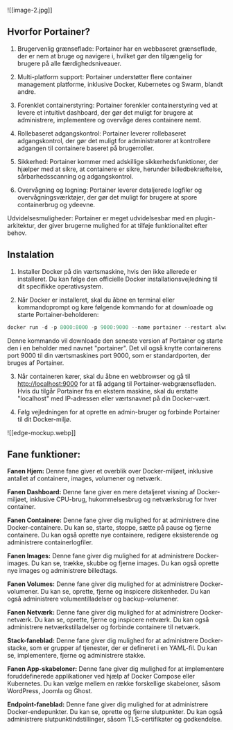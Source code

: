 ![[image-2.jpg]]

## Hvorfor Portainer?

1. Brugervenlig grænseflade: Portainer har en webbaseret grænseflade, der er nem at bruge og navigere i, hvilket gør den tilgængelig for brugere på alle færdighedsniveauer.

2. Multi-platform support: Portainer understøtter flere container management platforme, inklusive Docker, Kubernetes og Swarm, blandt andre.

3. Forenklet containerstyring: Portainer forenkler containerstyring ved at levere et intuitivt dashboard, der gør det muligt for brugere at administrere, implementere og overvåge deres containere nemt.

4. Rollebaseret adgangskontrol: Portainer leverer rollebaseret adgangskontrol, der gør det muligt for administratorer at kontrollere adgangen til containere baseret på brugerroller.

5. Sikkerhed: Portainer kommer med adskillige sikkerhedsfunktioner, der hjælper med at sikre, at containere er sikre, herunder billedbekræftelse, sårbarhedsscanning og adgangskontrol.

6. Overvågning og logning: Portainer leverer detaljerede logfiler og overvågningsværktøjer, der gør det muligt for brugere at spore containerbrug og ydeevne.

Udvidelsesmuligheder: Portainer er meget udvidelsesbar med en plugin-arkitektur, der giver brugerne mulighed for at tilføje funktionalitet efter behov.

## Instalation

1. Installer Docker på din værtsmaskine, hvis den ikke allerede er installeret. Du kan følge den officielle Docker installationsvejledning til dit specifikke operativsystem.

2. Når Docker er installeret, skal du åbne en terminal eller kommandoprompt og køre følgende kommando for at downloade og starte Portainer-beholderen:

```java
docker run -d -p 8000:8000 -p 9000:9000 --name portainer --restart always -v /var/run/docker.sock:/var/run/docker.sock portainer/portainer-ce
```

Denne kommando vil downloade den seneste version af Portainer og starte den i en beholder med navnet "portainer". Det vil også knytte containerens port 9000 til din værtsmaskines port 9000, som er standardporten, der bruges af Portainer.

3. Når containeren kører, skal du åbne en webbrowser og gå til [http://localhost:9000](http://localhost:9000/) for at få adgang til Portainer-webgrænsefladen. Hvis du tilgår Portainer fra en ekstern maskine, skal du erstatte "localhost" med IP-adressen eller værtsnavnet på din Docker-vært.

4. Følg vejledningen for at oprette en admin-bruger og forbinde Portainer til dit Docker-miljø.

![[edge-mockup.webp]]

## Fane funktioner:

**Fanen Hjem:** Denne fane giver et overblik over Docker-miljøet, inklusive antallet af containere, images, volumener og netværk.

**Fanen Dashboard:** Denne fane giver en mere detaljeret visning af Docker-miljøet, inklusive CPU-brug, hukommelsesbrug og netværksbrug for hver container.

**Fanen Containere:** Denne fane giver dig mulighed for at administrere dine Docker-containere. Du kan se, starte, stoppe, sætte på pause og fjerne containere. Du kan også oprette nye containere, redigere eksisterende og administrere containerlogfiler.

**Fanen Images:** Denne fane giver dig mulighed for at administrere Docker-images. Du kan se, trække, skubbe og fjerne images. Du kan også oprette nye images og administrere billedtags.

**Fanen Volumes:** Denne fane giver dig mulighed for at administrere Docker-volumener. Du kan se, oprette, fjerne og inspicere diskenheder. Du kan også administrere volumentilladelser og backup-volumener.

**Fanen Netværk:** Denne fane giver dig mulighed for at administrere Docker-netværk. Du kan se, oprette, fjerne og inspicere netværk. Du kan også administrere netværkstilladelser og forbinde containere til netværk.

**Stack-faneblad:** Denne fane giver dig mulighed for at administrere Docker-stacke, som er grupper af tjenester, der er defineret i en YAML-fil. Du kan se, implementere, fjerne og administrere stakke.

**Fanen App-skabeloner:** Denne fane giver dig mulighed for at implementere foruddefinerede applikationer ved hjælp af Docker Compose eller Kubernetes. Du kan vælge mellem en række forskellige skabeloner, såsom WordPress, Joomla og Ghost.

**Endpoint-faneblad:** Denne fane giver dig mulighed for at administrere Docker-endepunkter. Du kan se, oprette og fjerne slutpunkter. Du kan også administrere slutpunktindstillinger, såsom TLS-certifikater og godkendelse.